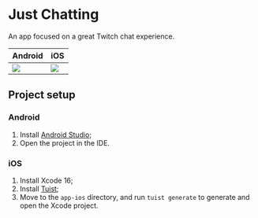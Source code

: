 # Just Chatting

An app focused on a great Twitch chat experience.

| Android                                  | iOS                               |
|------------------------------------------|-----------------------------------|
| ![](./assets/android/chat-recording.png) | ![](./assets/ios/ipad-static.png) |

## Project setup

### Android

1. Install [Android Studio](https://developer.android.com/studio/install);
2. Open the project in the IDE.

### iOS

1. Install Xcode 16;
2. Install [Tuist](https://docs.tuist.io/guides/quick-start/install-tuist);
3. Move to the `app-ios` directory, and run `tuist generate` to generate and open the Xcode project.
